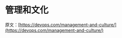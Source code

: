 # 管理和文化

原文：[https://devops.com/management-and-culture/](https://devops.com/management-and-culture/)